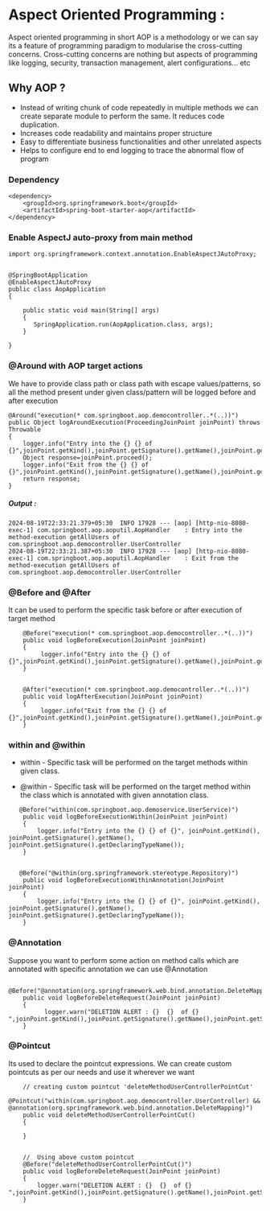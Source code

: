 # Aspect Oriented Programming : 
Aspect oriented programming in short AOP is a methodology or we can say its a feature of programming paradigm to modularise the cross-cutting concerns. Cross-cutting concerns are nothing but aspects of programming like logging, security, transaction management, alert configurations... etc

## Why AOP  ?
* Instead of writing chunk of code repeatedly in multiple methods we can create separate module to perform the same. It reduces code duplication.
* Increases code readability and maintains proper structure 
* Easy to differentiate business functionalities  and  other unrelated aspects 
* Helps to configure end to end logging to trace the abnormal flow of program


### Dependency 
``` 
<dependency>
	<groupId>org.springframework.boot</groupId>
	<artifactId>spring-boot-starter-aop</artifactId>
</dependency>
```




### Enable AspectJ auto-proxy from main method 
```
import org.springframework.context.annotation.EnableAspectJAutoProxy;


@SpringBootApplication
@EnableAspectJAutoProxy
public class AopApplication 
{

	public static void main(String[] args) 
	{
	   SpringApplication.run(AopApplication.class, args);
	}

}
```

### @Around with AOP target actions 
We have to provide class path or class path with  escape values/patterns, so all the method present under given class/pattern will be logged before and after execution

```
@Around("execution(* com.springboot.aop.democontroller..*(..))")
public Object logAroundExecution(ProceedingJoinPoint joinPoint) throws Throwable 
{
    logger.info("Entry into the {} {} of {}",joinPoint.getKind(),joinPoint.getSignature().getName(),joinPoint.getSignature().getDeclaringTypeName());
    Object response=joinPoint.proceed();
    logger.info("Exit from the {} {} of {}",joinPoint.getKind(),joinPoint.getSignature().getName(),joinPoint.getSignature().getDeclaringTypeName());
    return response;
}
```
##### Output : 
``` 
2024-08-19T22:33:21.379+05:30  INFO 17928 --- [aop] [http-nio-8080-exec-1] com.springboot.aop.aoputil.AopHandler    : Entry into the method-execution getAllUsers of com.springboot.aop.democontroller.UserController
2024-08-19T22:33:21.387+05:30  INFO 17928 --- [aop] [http-nio-8080-exec-1] com.springboot.aop.aoputil.AopHandler    : Exit from the method-execution getAllUsers of com.springboot.aop.democontroller.UserController
```


### @Before and @After 
It can be used to perform the specific task before or after execution of target method 
``` 
    @Before("execution(* com.springboot.aop.democontroller..*(..))")
    public void logBeforeExecution(JoinPoint joinPoint)
    {
         logger.info("Entry into the {} {} of {}",joinPoint.getKind(),joinPoint.getSignature().getName(),joinPoint.getSignature().getDeclaringTypeName());
    }


    @After("execution(* com.springboot.aop.democontroller..*(..))")
    public void logAfterExecution(JoinPoint joinPoint)
    {
         logger.info("Exit from the {} {} of {}",joinPoint.getKind(),joinPoint.getSignature().getName(),joinPoint.getSignature().getDeclaringTypeName());
    }
```


### within and @within 
* within - Specific task will be performed on the target methods within given class. 

* @within - Specific task will be performed on the target method  within the class which is annotated with given annotation class. 

``` 
   @Before("within(com.springboot.aop.demoservice.UserService)")
    public void logBeforeExecutionWithin(JoinPoint joinPoint)
    {
        logger.info("Entry into the {} {} of {}", joinPoint.getKind(), joinPoint.getSignature().getName(), joinPoint.getSignature().getDeclaringTypeName());
    }
    

   @Before("@within(org.springframework.stereotype.Repository)")
    public void logBeforeExecutionWithinAnnotation(JoinPoint joinPoint)
    {
        logger.info("Entry into the {} {} of {}", joinPoint.getKind(), joinPoint.getSignature().getName(), joinPoint.getSignature().getDeclaringTypeName());
    }

```


### @Annotation 
Suppose you want to perform some action on method calls which are annotated with specific annotation we can use @Annotation 

``` 
    @Before("@annotation(org.springframework.web.bind.annotation.DeleteMapping)")
    public void logBeforeDeleteRequest(JoinPoint joinPoint)
    {
          logger.warn("DELETION ALERT : {}  {}  of {} ",joinPoint.getKind(),joinPoint.getSignature().getName(),joinPoint.getSignature().getDeclaringTypeName());
    }
```



### @Pointcut
Its used to declare the pointcut expressions. We can create custom pointcuts as per our needs and use it wherever we want

``` 
    // creating custom pointcut 'deleteMethodUserControllerPointCut'
    @Pointcut("within(com.springboot.aop.democontroller.UserController) && @annotation(org.springframework.web.bind.annotation.DeleteMapping)")
    public void deleteMethodUserControllerPointCut()
    {

    }
    
    
    //  Using above custom pointcut
    @Before("deleteMethodUserControllerPointCut()")
    public void logBeforeDeleteRequest(JoinPoint joinPoint)
    {
        logger.warn("DELETION ALERT : {}  {}  of {} ",joinPoint.getKind(),joinPoint.getSignature().getName(),joinPoint.getSignature().getDeclaringTypeName());
    }
```

